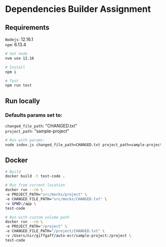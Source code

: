 # Dependencies Builder Assignment

## Requirements

`Nodejs`: 12.16.1  
`npm`: 6.13.4

```sh
# Set node
nvm use 12.16

# Install
npm i

# Test
npm run test
```

## Run locally

### Defaults params set to:  
`changed_file_path`: "CHANGED.txt"  
`project_path`: "sample-project"
```sh
# Run with params:
node index.js changed_file_path=CHANGED.txt project_path=sample-project
```

## Docker

```sh
# Build
docker build -t test-code .

# Run from current location
docker run --rm \
-e PROJECT_PATH="src/mocks/project" \
-e CHANGED_FILE_PATH="src/mocks/CHANGED.txt" \
-v $PWD:/app \
test-code

# Run with custom volume path
docker run --rm \
-e PROJECT_PATH="/project" \
-e CHANGED_FILE_PATH="/project/CHANGED.txt" \
-v /Users/nir/giffgaff/auto-ecr/sample-project:/project \
test-code
```